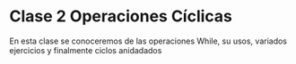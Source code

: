 # Clase 2 Operaciones Cíclicas

En esta clase se conoceremos de las operaciones While, su usos, variados ejercicios y finalmente ciclos anidadados